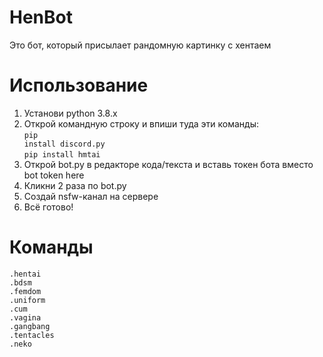 # HenBot
Это бот, который присылает рандомную картинку с хентаем

# Использование
1. Установи python 3.8.x
2. Открой командную строку и впиши туда эти команды:<br>
<code>pip install discord.py</code><br>
<code>pip install hmtai</code>
3. Открой bot.py в редакторе кода/текста и вставь токен бота вместо bot token here
4. Кликни 2 раза по bot.py
5. Создай nsfw-канал на сервере
6. Всё готово!
# Команды
<code>.hentai</code><br>
<code>.bdsm</code><br>
<code>.femdom</code><br>
<code>.uniform</code><br>
<code>.cum</code><br>
<code>.vagina</code><br>
<code>.gangbang</code><br>
<code>.tentacles</code><br>
<code>.neko</code>
